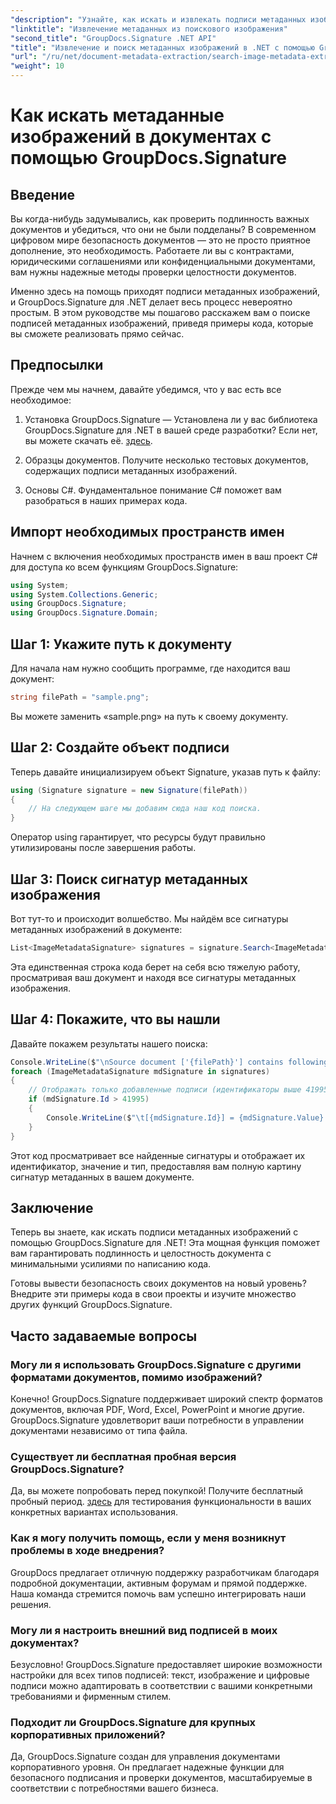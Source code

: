 ```yaml
---
"description": "Узнайте, как искать и извлекать подписи метаданных изображений в документах с помощью GroupDocs.Signature для .NET. Повысьте безопасность и подлинность документов всего за несколько минут."
"linktitle": "Извлечение метаданных из поискового изображения"
"second_title": "GroupDocs.Signature .NET API"
"title": "Извлечение и поиск метаданных изображений в .NET с помощью GroupDocs"
"url": "/ru/net/document-metadata-extraction/search-image-metadata-extraction/"
"weight": 10
---
```


# Как искать метаданные изображений в документах с помощью GroupDocs.Signature

## Введение

Вы когда-нибудь задумывались, как проверить подлинность важных документов и убедиться, что они не были подделаны? В современном цифровом мире безопасность документов — это не просто приятное дополнение, это необходимость. Работаете ли вы с контрактами, юридическими соглашениями или конфиденциальными документами, вам нужны надежные методы проверки целостности документов.

Именно здесь на помощь приходят подписи метаданных изображений, и GroupDocs.Signature для .NET делает весь процесс невероятно простым. В этом руководстве мы пошагово расскажем вам о поиске подписей метаданных изображений, приведя примеры кода, которые вы сможете реализовать прямо сейчас.

## Предпосылки

Прежде чем мы начнем, давайте убедимся, что у вас есть все необходимое:

1. Установка GroupDocs.Signature — Установлена ли у вас библиотека GroupDocs.Signature для .NET в вашей среде разработки? Если нет, вы можете скачать её. [здесь](https://releases.groupdocs.com/signature/net/).

2. Образцы документов. Получите несколько тестовых документов, содержащих подписи метаданных изображений.

3. Основы C#. Фундаментальное понимание C# поможет вам разобраться в наших примерах кода.

## Импорт необходимых пространств имен

Начнем с включения необходимых пространств имен в ваш проект C# для доступа ко всем функциям GroupDocs.Signature:

```csharp
using System;
using System.Collections.Generic;
using GroupDocs.Signature;
using GroupDocs.Signature.Domain;
```

## Шаг 1: Укажите путь к документу

Для начала нам нужно сообщить программе, где находится ваш документ:

```csharp
string filePath = "sample.png";
```

Вы можете заменить «sample.png» на путь к своему документу.

## Шаг 2: Создайте объект подписи

Теперь давайте инициализируем объект Signature, указав путь к файлу:

```csharp
using (Signature signature = new Signature(filePath))
{
    // На следующем шаге мы добавим сюда наш код поиска.
}
```

Оператор using гарантирует, что ресурсы будут правильно утилизированы после завершения работы.

## Шаг 3: Поиск сигнатур метаданных изображения

Вот тут-то и происходит волшебство. Мы найдём все сигнатуры метаданных изображений в документе:

```csharp
List<ImageMetadataSignature> signatures = signature.Search<ImageMetadataSignature>(SignatureType.Metadata);
```

Эта единственная строка кода берет на себя всю тяжелую работу, просматривая ваш документ и находя все сигнатуры метаданных изображения.

## Шаг 4: Покажите, что вы нашли

Давайте покажем результаты нашего поиска:

```csharp
Console.WriteLine($"\nSource document ['{filePath}'] contains following signatures.");
foreach (ImageMetadataSignature mdSignature in signatures)
{
    // Отображать только добавленные подписи (идентификаторы выше 41995 — это пользовательские подписи)
    if (mdSignature.Id > 41995)
    {
        Console.WriteLine($"\t[{mdSignature.Id}] = {mdSignature.Value} ({mdSignature.Type})");
    }
}
```

Этот код просматривает все найденные сигнатуры и отображает их идентификатор, значение и тип, предоставляя вам полную картину сигнатур метаданных в вашем документе.

## Заключение

Теперь вы знаете, как искать подписи метаданных изображений с помощью GroupDocs.Signature для .NET! Эта мощная функция поможет вам гарантировать подлинность и целостность документа с минимальными усилиями по написанию кода.

Готовы вывести безопасность своих документов на новый уровень? Внедрите эти примеры кода в свои проекты и изучите множество других функций GroupDocs.Signature.

## Часто задаваемые вопросы

### Могу ли я использовать GroupDocs.Signature с другими форматами документов, помимо изображений?

Конечно! GroupDocs.Signature поддерживает широкий спектр форматов документов, включая PDF, Word, Excel, PowerPoint и многие другие. GroupDocs.Signature удовлетворит ваши потребности в управлении документами независимо от типа файла.

### Существует ли бесплатная пробная версия GroupDocs.Signature?

Да, вы можете попробовать перед покупкой! Получите бесплатный пробный период. [здесь](https://releases.groupdocs.com/) для тестирования функциональности в ваших конкретных вариантах использования.

### Как я могу получить помощь, если у меня возникнут проблемы в ходе внедрения?

GroupDocs предлагает отличную поддержку разработчикам благодаря подробной документации, активным форумам и прямой поддержке. Наша команда стремится помочь вам успешно интегрировать наши решения.

### Могу ли я настроить внешний вид подписей в моих документах?

Безусловно! GroupDocs.Signature предоставляет широкие возможности настройки для всех типов подписей: текст, изображение и цифровые подписи можно адаптировать в соответствии с вашими конкретными требованиями и фирменным стилем.

### Подходит ли GroupDocs.Signature для крупных корпоративных приложений?

Да, GroupDocs.Signature создан для управления документами корпоративного уровня. Он предлагает надежные функции для безопасного подписания и проверки документов, масштабируемые в соответствии с потребностями вашего бизнеса.